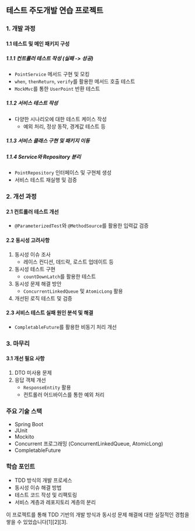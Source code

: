 ##  테스트 주도개발 연습 프로젝트

### 1. 개발 과정

#### 1.1 테스트 및 메인 패키지 구성

##### 1.1.1 컨트롤러 테스트 작성 (실패 -> 성공)
- `PointService` 메서드 구현 및 모킹
- `when`, `thenReturn`, `verify`를 활용한 메서드 호출 테스트
- `MockMvc`를 통한 `UserPoint` 반환 테스트

##### 1.1.2 서비스 테스트 작성
- 다양한 시나리오에 대한 테스트 케이스 작성
    - 예외 처리, 정상 동작, 경계값 테스트 등

##### 1.1.3 서비스 클래스 구현 및 패키지 이동

##### 1.1.4 Service와 Repository 분리
- `PointRepository` 인터페이스 및 구현체 생성
- 서비스 테스트 재실행 및 검증

### 2. 개선 과정

#### 2.1 컨트롤러 테스트 개선
- `@ParameterizedTest`와 `@MethodSource`를 활용한 입력값 검증

#### 2.2 동시성 고려사항
1. 동시성 이슈 조사
    - 레이스 컨디션, 데드락, 로스트 업데이트 등
2. 동시성 테스트 구현
    - `countDownLatch`를 활용한 테스트
3. 동시성 문제 해결 방안
    - `ConcurrentLinkedQueue` 및 `AtomicLong` 활용
4. 개선된 로직 테스트 및 검증

#### 2.3 서비스 테스트 실패 원인 분석 및 해결
- `CompletableFuture`를 활용한 비동기 처리 개선

### 3. 마무리

#### 3.1 개선 필요 사항
1. DTO 미사용 문제
2. 응답 객체 개선
    - `ResponseEntity` 활용
    - 컨트롤러 어드바이스를 통한 예외 처리

### 주요 기술 스택
- Spring Boot
- JUnit
- Mockito
- Concurrent 프로그래밍 (ConcurrentLinkedQueue, AtomicLong)
- CompletableFuture

### 학습 포인트
- TDD 방식의 개발 프로세스
- 동시성 이슈 해결 방법
- 테스트 코드 작성 및 리팩토링
- 서비스 계층과 레포지토리 계층의 분리

이 프로젝트를 통해 TDD 기반의 개발 방식과 동시성 문제 해결에 대한 실질적인 경험을 쌓을 수 있었습니다[1][2][3].

